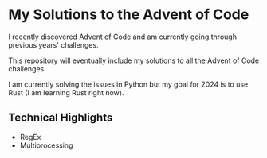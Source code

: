 # My Solutions to the Advent of Code
I recently discovered [Advent of Code](https://adventofcode.com) and am currently going through previous years' challenges.

This repository will eventually include my solutions to all the Advent of Code challenges.

I am currently solving the issues in Python but my goal for 2024 is to use Rust (I am learning Rust right now).

## Technical Highlights

- RegEx
- Multiprocessing